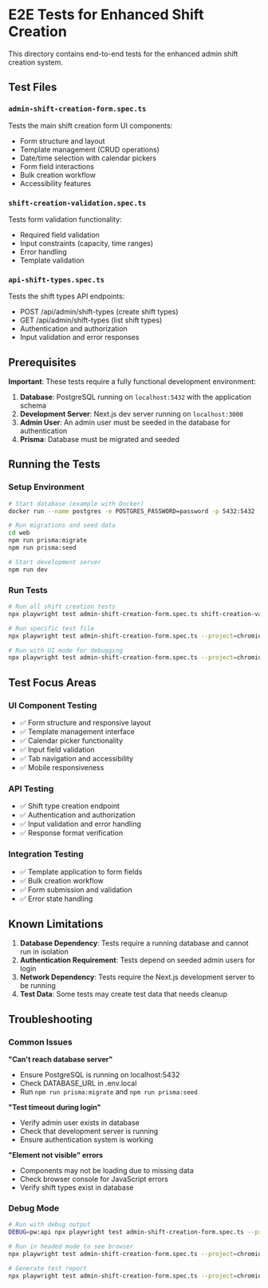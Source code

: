 # E2E Tests for Enhanced Shift Creation

This directory contains end-to-end tests for the enhanced admin shift creation system.

## Test Files

### `admin-shift-creation-form.spec.ts`
Tests the main shift creation form UI components:
- Form structure and layout
- Template management (CRUD operations)
- Date/time selection with calendar pickers
- Form field interactions
- Bulk creation workflow
- Accessibility features

### `shift-creation-validation.spec.ts`
Tests form validation functionality:
- Required field validation
- Input constraints (capacity, time ranges)
- Error handling
- Template validation

### `api-shift-types.spec.ts`
Tests the shift types API endpoints:
- POST /api/admin/shift-types (create shift types)
- GET /api/admin/shift-types (list shift types)
- Authentication and authorization
- Input validation and error responses

## Prerequisites

**Important**: These tests require a fully functional development environment:

1. **Database**: PostgreSQL running on `localhost:5432` with the application schema
2. **Development Server**: Next.js dev server running on `localhost:3000`
3. **Admin User**: An admin user must be seeded in the database for authentication
4. **Prisma**: Database must be migrated and seeded

## Running the Tests

### Setup Environment
```bash
# Start database (example with Docker)
docker run --name postgres -e POSTGRES_PASSWORD=password -p 5432:5432 -d postgres

# Run migrations and seed data
cd web
npm run prisma:migrate
npm run prisma:seed

# Start development server
npm run dev
```

### Run Tests
```bash
# Run all shift creation tests
npx playwright test admin-shift-creation-form.spec.ts shift-creation-validation.spec.ts api-shift-types.spec.ts --project=chromium

# Run specific test file
npx playwright test admin-shift-creation-form.spec.ts --project=chromium

# Run with UI mode for debugging
npx playwright test admin-shift-creation-form.spec.ts --project=chromium --ui
```

## Test Focus Areas

### UI Component Testing
- ✅ Form structure and responsive layout
- ✅ Template management interface
- ✅ Calendar picker functionality
- ✅ Input field validation
- ✅ Tab navigation and accessibility
- ✅ Mobile responsiveness

### API Testing
- ✅ Shift type creation endpoint
- ✅ Authentication and authorization
- ✅ Input validation and error handling
- ✅ Response format verification

### Integration Testing
- ✅ Template application to form fields
- ✅ Bulk creation workflow
- ✅ Form submission and validation
- ✅ Error state handling

## Known Limitations

1. **Database Dependency**: Tests require a running database and cannot run in isolation
2. **Authentication Requirement**: Tests depend on seeded admin users for login
3. **Network Dependency**: Tests require the Next.js development server to be running
4. **Test Data**: Some tests may create test data that needs cleanup

## Troubleshooting

### Common Issues

**"Can't reach database server"**
- Ensure PostgreSQL is running on localhost:5432
- Check DATABASE_URL in .env.local
- Run `npm run prisma:migrate` and `npm run prisma:seed`

**"Test timeout during login"**
- Verify admin user exists in database
- Check that development server is running
- Ensure authentication system is working

**"Element not visible" errors**
- Components may not be loading due to missing data
- Check browser console for JavaScript errors
- Verify shift types exist in database

### Debug Mode
```bash
# Run with debug output
DEBUG=pw:api npx playwright test admin-shift-creation-form.spec.ts --project=chromium

# Run in headed mode to see browser
npx playwright test admin-shift-creation-form.spec.ts --project=chromium --headed

# Generate test report
npx playwright test admin-shift-creation-form.spec.ts --project=chromium --reporter=html
```